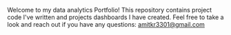 Welcome to my data analytics Portfolio! This repository contains project code I've written and projects dashboards I have created. Feel free to take a look and reach out if you have any questions: amitkr3301@gmail.com
